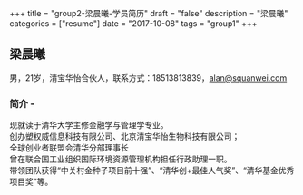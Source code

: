 +++
title = "group2-梁晨曦-学员简历"
draft = "false"
description = "梁晨曦"
categories = ["resume"]
date = "2017-10-08"
tags = "group1"
+++

## 梁晨曦
男，21岁，清宝华怡合伙人，联系方式：18513813839，alan@squanwei.com

### 简介 -
现就读于清华大学主修金融学与管理学专业。<br/>
创办塑权威信息科技有限公司、北京清宝华怡生物科技有限公司；<br/>
全球创业者联盟会清华分部理事长<br/>
曾在联合国工业组织国际环境资源管理机构担任行政助理一职。<br/>
带领团队获得“中关村金种子项目前十强”、“清华创+最佳人气奖”、“清华基金优秀项目奖”等。
